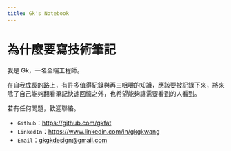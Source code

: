 ```yaml
---
title: Gk's Notebook
---
```


# 為什麼要寫技術筆記

我是 Gk，一名全端工程師。

在自我成長的路上，有許多值得紀錄與再三咀嚼的知識，應該要被記錄下來，將來除了自己能夠翻看筆記快速回憶之外，也希望能夠讓需要看到的人看到。

若有任何問題，歡迎聯絡。

- `Github`：https://github.com/gkfat
- `LinkedIn`：https://www.linkedin.com/in/gkgkwang
- `Email`：gkgkdesign@gmail.com
